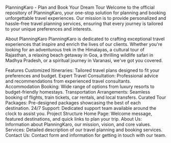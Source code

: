 PlanningKaro - Plan and Book Your Dream Tour
Welcome to the official repository of PlanningKaro, your one-stop solution for planning and booking unforgettable travel experiences. Our mission is to provide personalized and hassle-free travel planning services, ensuring that every journey is tailored to your unique preferences and interests.

About PlanningKaro
PlanningKaro is dedicated to crafting exceptional travel experiences that inspire and enrich the lives of our clients. Whether you're looking for an adventurous trek in the Himalayas, a cultural tour of Rajasthan, a relaxing beach getaway in Goa, a thrilling wildlife safari in Madhya Pradesh, or a spiritual journey in Varanasi, we've got you covered.

Features
Customized Itineraries: Tailored travel plans designed to fit your preferences and budget.
Expert Travel Consultation: Professional advice and recommendations from experienced travel consultants.
Accommodation Booking: Wide range of options from luxury resorts to budget-friendly homestays.
Transportation Arrangements: Seamless booking of flights, train tickets, car rentals, and local transfers.
Curated Tour Packages: Pre-designed packages showcasing the best of each destination.
24/7 Support: Dedicated support team available around the clock to assist you.
Project Structure
Home Page: Welcome message, featured destinations, and quick links to plan your trip.
About Us: Information about PlanningKaro, our mission, vision, and core values.
Services: Detailed description of our travel planning and booking services.
Contact Us: Contact form and information for getting in touch with our team.
